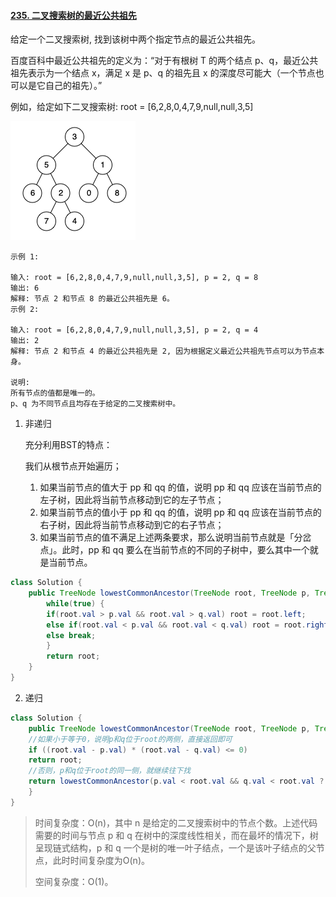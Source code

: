 #### [235. 二叉搜索树的最近公共祖先](https://leetcode-cn.com/problems/lowest-common-ancestor-of-a-binary-search-tree/)

给定一个二叉搜索树, 找到该树中两个指定节点的最近公共祖先。

百度百科中最近公共祖先的定义为：“对于有根树 T 的两个结点 p、q，最近公共祖先表示为一个结点 x，满足 x 是 p、q 的祖先且 x 的深度尽可能大（一个节点也可以是它自己的祖先）。”

例如，给定如下二叉搜索树:  root = [6,2,8,0,4,7,9,null,null,3,5]

![binarytree](images/binarytree.png)

```
示例 1:

输入: root = [6,2,8,0,4,7,9,null,null,3,5], p = 2, q = 8
输出: 6 
解释: 节点 2 和节点 8 的最近公共祖先是 6。
示例 2:

输入: root = [6,2,8,0,4,7,9,null,null,3,5], p = 2, q = 4
输出: 2
解释: 节点 2 和节点 4 的最近公共祖先是 2, 因为根据定义最近公共祖先节点可以为节点本身。

说明:
所有节点的值都是唯一的。
p、q 为不同节点且均存在于给定的二叉搜索树中。
```

1. 非递归

   充分利用BST的特点：

   我们从根节点开始遍历；

   1. 如果当前节点的值大于 pp 和 qq 的值，说明 pp 和 qq 应该在当前节点的左子树，因此将当前节点移动到它的左子节点；
   2. 如果当前节点的值小于 pp 和 qq 的值，说明 pp 和 qq 应该在当前节点的右子树，因此将当前节点移动到它的右子节点；
   3. 如果当前节点的值不满足上述两条要求，那么说明当前节点就是「分岔点」。此时，pp 和 qq 要么在当前节点的不同的子树中，要么其中一个就是当前节点。

   

```java
class Solution {
    public TreeNode lowestCommonAncestor(TreeNode root, TreeNode p, TreeNode q) {
        while(true) {
        if(root.val > p.val && root.val > q.val) root = root.left;
        else if(root.val < p.val && root.val < q.val) root = root.right;
        else break;
        }
        return root;
    }
}
```

2. 递归

```java
class Solution {
    public TreeNode lowestCommonAncestor(TreeNode root, TreeNode p, TreeNode q) {
    //如果小于等于0，说明p和q位于root的两侧，直接返回即可
    if ((root.val - p.val) * (root.val - q.val) <= 0)
    return root;
    //否则，p和q位于root的同一侧，就继续往下找
    return lowestCommonAncestor(p.val < root.val && q.val < root.val ? root.left : root.right, p, q);
    }
}
```

> 时间复杂度：O(n)，其中 n 是给定的二叉搜索树中的节点个数。上述代码需要的时间与节点 p 和 q 在树中的深度线性相关，而在最坏的情况下，树呈现链式结构，p 和 q 一个是树的唯一叶子结点，一个是该叶子结点的父节点，此时时间复杂度为O(n)。
>
> 空间复杂度：O(1)。


